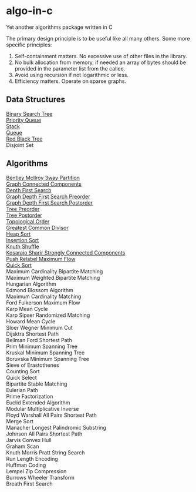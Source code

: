 # algo-in-c
Yet another algorithms package written in C

The primary design principle is to be useful like all many others. Some more specific principles:

1) Self-containment matters. No excessive use of other files in the library.
2) No bulk allocation from memory, if needed an array of bytes should be provided in the parameter list from the callee.
3) Avoid using recursion if not logarithmic or less.
4) Efficiency matters. Operate on sparse graphs.

Data Structures
---
[Binary Search Tree](/source/binary_search_tree.c) <br />
[Priority Queue](/source/priority_queue.c) <br />
[Stack](/source/stack.c) <br />
[Queue](/source/queue.c) <br />
[Red Black Tree](/source/red_black_tree.c) <br />
Disjoint Set <br />

Algorithms
---
[Bentley McIlroy 3way Partition](/source/bentley_mcilroy_3way_partition.c) <br />
[Graph Connected Components](/source/graph_connected_components.c) <br />
[Depth First Search](/source/graph_depth_first_search.c) <br />
[Graph Depth First Search Preorder](/source/graph_depth_first_search.c) <br />
[Graph Depth First Search Postorder](/source/graph_depth_first_search.c) <br />
[Tree Preorder](/source/tree.c) <br />
[Tree Postorder](/source/tree.c) <br />
[Topological Order](/source/graph_topological_order.c) <br />
[Greatest Common Divisor](/source/greatest_common_divisor.c) <br />
[Heap Sort](/source/heap_sort.c) <br />
[Insertion Sort](/source/insertion_sort.c) <br />
[Knuth Shuffle](/source/knuth_shuffle.c) <br />
[Kosarajo Sharir Strongly Connected Components](/source/kosarajo_sharir_strongly_connected_components.c) <br />
[Push Relabel Maximum Flow](/source/push_relabel_maximum_flow.c) <br />
[Quick Sort](/source/quick_sort.c) <br />
Maximum Cardinality Bipartite Matching <br />
Maximum Weighted Bipartite Matching <br />
Hungarian Algorithm <br />
Edmond Blossom Algorithm <br />
Maximum Cardinality Matching <br />
Ford Fulkerson Maximum Flow <br />
Karp Mean Cycle <br />
Karp Sipser Randomized Matching <br />
Howard Mean Cycle <br />
Sloer Wegner Minimum Cut <br />
Dijsktra Shortest Path <br />
Bellman Ford Shortest Path <br />
Prim Minimum Spanning Tree <br />
Kruskal Minimum Spanning Tree <br />
Boruvska Minimum Spanning Tree <br />
Sieve of Erastothenes <br />
Counting Sort <br />
Quick Select <br />
Bipartite Stable Matching <br />
Eulerian Path <br />
Prime Factorization <br />
Euclid Extended Algorithm <br />
Modular Multiplicative Inverse <br />
Floyd Warshall All Pairs Shortest Path <br />
Merge Sort <br />
Manacher Longest Palindromic Substring <br />
Johnson All Pairs Shortest Path <br />
Jarvis Convex Hull <br />
Graham Scan <br />
Knuth Morris Pratt String Search <br />
Run Length Encoding <br />
Huffman Coding <br />
Lempel Zip Compression <br />
Burrows Wheeler Transform <br />
Breath First Search <br />
